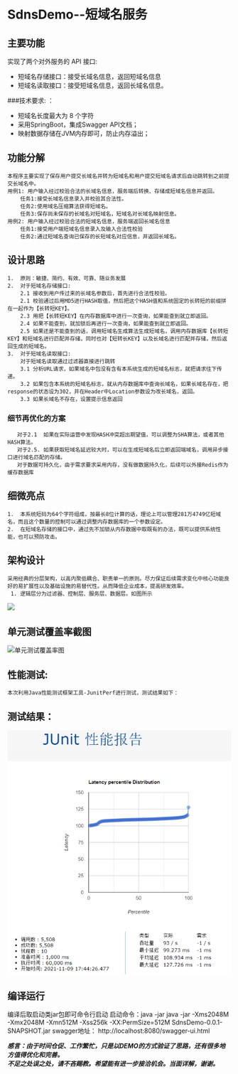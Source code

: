 # SdnsDemo--短域名服务

## 主要功能

实现了两个对外服务的 API 接口:
- 短域名存储接口：接受长域名信息，返回短域名信息
- 短域名读取接口：接受短域名信息，返回长域名信息。

###技术要求: ：
- 短域名长度最大为 8 个字符
- 采用SpringBoot，集成Swagger API文档；
- 映射数据存储在JVM内存即可，防止内存溢出；

## 功能分解
    本程序主要实现了保存用户提交长域名并转为短域名和用户提交短域名请求后自动跳转到之前提交长域名中。
    用例1: 用户输入经过校验合法的长域名信息，服务端后转换、存储成短域名信息并返回。
        任务1:接受长域名信息录入并校验其合法性。
        任务2:使用域名压缩算法获得短域名。
        任务3:保存尚未保存的长域名对短域名，短域名对长域名映射信息。
    用例2: 用户输入经过校验合法的短域名信息，服务端返回长域名信息
        任务1:接受用户端短域名信息录入及输入合法性校验
        任务2:通过短域名查询已保存的长短域名对应信息，并返回长域名。
## 设计思路
    1.  原则：敏捷、简约、有效、可靠、随业务发展
    2.  对于短域名存储接口:
        2.1 接收到用户传过来的长域名参数后，首先进行合法性校验。
        2.1 校验通过后用MD5进行HASH取值，然后把这个HASH值和系统固定的长转短的前缀拼在一起作为【长转短KEY】。
        2.3 用把【长转短KEY】在内存数据库中进行一次查询，如果能查到就立即返回。
        2.4 如果不能查到，就加锁后再进行一次查询，如果能查到就立即返回。
        2.5 如果还是不能查到的话，调用短域名生成算法生成短域名，调用内存数据库【长转短KEY】和短域名进行匹配并存储，同时也对【短转长KEY】以及长域名进行匹配并存储，然后返回生成的短域名。
    3.  对于短域名读取接口:    
        对于短域名读取通过过滤器直接进行跳转
        3.1 分析URL请求，如果域名中包没有含有本系统生成的短域名标志，就把请求往下传递。
        3.2 如果包含本系统的短域名标志，就从内存数据库中查询长域名，如果长域名存在，把response的状态设为302，并在Header中Location参数设为改长域名，返回。
        3.3 如果长域名不存在，设置提示信息返回
   
### 细节再优化的方案
       对于2.1  如果在实际运营中发现HASH冲突超出期望值，可以调整为SHA算法，或者其他HASH算法。
       对于2.5. 如果获取短域名延迟较大时，可以在生成短域名后立即返回端域名，调用异步接口进行域名匹配的存储。 
       对于数据可持久化，由于需求要求采用内存，没有做数据持久化，后续可以外接Redis作为缓存数据库
   
## 细微亮点
    1.  本系统短码为64个字符组成，按最长8位计算的话，理论上可以管理281万4749亿短域名，而且这个数量的控制可以通过调整内存数据库的一个参数设定。
    2.  在短域名存储的接口中，通过先不加锁从内存数据中取既有的办法，既可以提供系统性能，也可以预防攻击。

## 架构设计
    采用经典的分层架构，以高内聚低耦合、职责单一的原则。尽力保证后续需求变化中核心功能良好的易扩展性以及基础设施的易替代性。从而降低企业成本，提高研发效率。  
     1. 逻辑层分为过滤器、控制层、服务层、数据层。如图所示
![](https://user-images.githubusercontent.com/framework.png)

## 单元测试覆盖率截图
![单元测试覆盖率图](https://user-images.githubusercontent.com/test_case_cover.png)

## 性能测试:
    本次利用Java性能测试框架工具-JunitPerf进行测试，测试结果如下：
## 测试结果：
![cs1](https://github.com/603e/SdnsDemo/blob/pic/pref.png)    

## 编译运行
  编译后取启动类jar包即可命令行启动
  启动命令：java -jar java -jar -Xms2048M -Xmx2048M -Xmn512M -Xss256k -XX:PermSize=512M  SdnsDemo-0.0.1-SNAPSHOT.jar
 swagger地址： http://localhost:8080/swagger-ui.html
 <br>
 
***感言：由于时间仓促、工作繁忙，只是以DEMO的方式验证了思路，还有很多地方值得优化和完善。<br>
不足之处误之处，请不吝赐教。希望能有进一步接洽机会。当面详解，谢谢。***
      


